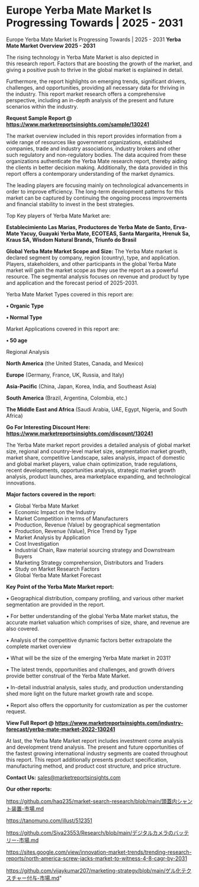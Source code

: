 # Europe Yerba Mate Market Is Progressing Towards | 2025 - 2031
Europe Yerba Mate Market Is Progressing Towards | 2025 - 2031
<Strong> Yerba Mate Market Overview 2025 - 2031</strong>

The rising technology in Yerba Mate Market is also depicted in this research report. Factors that are boosting the growth of the market, and giving a positive push to thrive in the global market is explained in detail.

Furthermore, the report highlights on emerging trends, significant drivers, challenges, and opportunities, providing all necessary data for thriving in the industry. This report market research offers a comprehensive perspective, including an in-depth analysis of the present and future scenarios within the industry.

<strong>Request Sample Report @ <a href=https://www.marketreportsinsights.com/sample/130241>https://www.marketreportsinsights.com/sample/130241</a></strong>

The market overview included in this report provides information from a wide range of resources like government organizations, established companies, trade and industry associations, industry brokers and other such regulatory and non-regulatory bodies. The data acquired from these organizations authenticate the Yerba Mate research report, thereby aiding the clients in better decision making. Additionally, the data provided in this report offers a contemporary understanding of the market dynamics.

The leading players are focusing mainly on technological advancements in order to improve efficiency. The long-term development patterns for this market can be captured by continuing the ongoing process improvements and financial stability to invest in the best strategies.

Top Key players of Yerba Mate Market are:

<strong>Establecimiento Las Marias, Productores de Yerba Mate de Santo, Erva-Mate Yacuy, Guayaki Yerba Mate, ECOTEAS, Santa Margarita, Hrenuk Sa, Kraus SA, Wisdom Natural Brands, Triunfo do Brasil</strong>

<strong><b>Global Yerba Mate Market Scope and Size:</b></strong>
The Yerba Mate market is declared segment by company, region (country), type, and application. Players, stakeholders, and other participants in the global Yerba Mate market will gain the market scope as they use the report as a powerful resource. The segmental analysis focuses on revenue and product by type and application and the forecast period of 2025-2031.

Yerba Mate Market Types covered in this report are:

<strong>• Organic Type

• Normal Type</strong>

Market Applications covered in this report are:

<strong>• 50 age</strong> 

Regional Analysis

<strong>North America</strong> (the United States, Canada, and Mexico)

<strong>Europe</strong> (Germany, France, UK, Russia, and Italy)

<strong>Asia-Pacific</strong> (China, Japan, Korea, India, and Southeast Asia)

<strong>South America</strong> (Brazil, Argentina, Colombia, etc.)

<strong>The Middle East and Africa</strong> (Saudi Arabia, UAE, Egypt, Nigeria, and South Africa)

<strong>Go For Interesting Discount Here: <a href=https://www.marketreportsinsights.com/discount/130241>https://www.marketreportsinsights.com/discount/130241</a></strong>

The Yerba Mate market report provides a detailed analysis of global market size, regional and country-level market size, segmentation market growth, market share, competitive Landscape, sales analysis, impact of domestic and global market players, value chain optimization, trade regulations, recent developments, opportunities analysis, strategic market growth analysis, product launches, area marketplace expanding, and technological innovations.

<strong><b>Major factors covered in the report:</b></strong>
<ul>
  <li>Global Yerba Mate Market </li>
  <li>Economic Impact on the Industry</li>
  <li>Market Competition in terms of Manufacturers</li>
  <li>Production, Revenue (Value) by geographical segmentation</li>
  <li>Production, Revenue (Value), Price Trend by Type</li>
  <li>Market Analysis by Application</li>
  <li>Cost Investigation</li>
  <li>Industrial Chain, Raw material sourcing strategy and Downstream Buyers</li>
  <li>Marketing Strategy comprehension, Distributors and Traders</li>
  <li>Study on Market Research Factors</li>
  <li>Global Yerba Mate Market Forecast</li>
</ul>

<strong><b>Key Point of the Yerba Mate Market report:</b></strong>

• Geographical distribution, company profiling, and various other market segmentation are provided in the report.

• For better understanding of the global Yerba Mate market status, the accurate market valuation which comprises of size, share, and revenue are also covered.

• Analysis of the competitive dynamic factors better extrapolate the complete market overview

• What will be the size of the emerging Yerba Mate market in 2031?

• The latest trends, opportunities and challenges, and growth drivers provide better construal of the Yerba Mate Market.

• In-detail industrial analysis, sales study, and production understanding shed more light on the future market growth rate and scope.

• Report also offers the opportunity for customization as per the customer request.

<strong><b>View Full Report @ <a href=https://www.marketreportsinsights.com/industry-forecast/yerba-mate-market-2022-130241>https://www.marketreportsinsights.com/industry-forecast/yerba-mate-market-2022-130241</a></b></strong>


At last, the Yerba Mate Market report includes investment come analysis and development trend analysis. The present and future opportunities of the fastest growing international industry segments are coated throughout this report. This report additionally presents product specification, manufacturing method, and product cost structure, and price structure.

<strong>Contact Us:</strong>
sales@marketreportsinsights.com

<strong>Our other reports:</strong>

<a href=https://github.com/haq235/market-search-research/blob/main/頭蓋内シャント装置-市場.md>https://github.com/haq235/market-search-research/blob/main/頭蓋内シャント装置-市場.md</a>

<a href=https://tanomuno.com/illust/512351>https://tanomuno.com/illust/512351</a>

<a href=https://github.com/Siya23553/Research/blob/main/デジタルカメラのバッテリー-市場.md>https://github.com/Siya23553/Research/blob/main/デジタルカメラのバッテリー-市場.md</a>

<a href=https://sites.google.com/view/innovation-market-trends/trending-research-reports/north-america-screw-jacks-market-to-witness-4-8-cagr-by-2031>https://sites.google.com/view/innovation-market-trends/trending-research-reports/north-america-screw-jacks-market-to-witness-4-8-cagr-by-2031</a>

<a href=https://github.com/vijaykumar207/marketing-strategy/blob/main/ゲル化テクスチャー付与-市場.md>https://github.com/vijaykumar207/marketing-strategy/blob/main/ゲル化テクスチャー付与-市場.md</a>"
